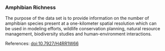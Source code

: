 ### Amphibian Richness
The purpose of the data set is to provide information on the number of amphibian species present at a one-kilometer spatial resolution which can be used in modeling efforts, wildlife conservation planning, natural resource management, biodiversity studies and human-environment interactions.

References: [doi:10.7927/H4RR1W66](https://doi.org/10.7927/H4RR1W66)